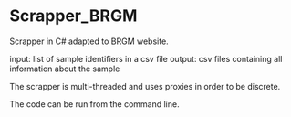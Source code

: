 # Scrapper_BRGM
Scrapper in C# adapted to BRGM website.

input: list of sample identifiers in a csv file
output: csv files containing all information about the sample

The scrapper is multi-threaded and uses proxies in order to be discrete.

The code can be run from the command line.
